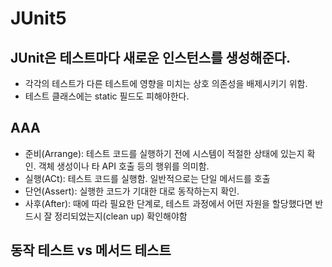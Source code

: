 # JUnit5

## JUnit은 테스트마다 새로운 인스턴스를 생성해준다.
- 각각의 테스트가 다른 테스트에 영향을 미치는 상호 의존성을 배제시키기 위함.
- 테스트 클래스에는 static 필드도 피해야한다.

## AAA
- 준비(Arrange): 테스트 코드를 실행하기 전에 시스템이 적절한 상태에 있는지 확인. 객체 생성이나 타 API 호출 등의 행위를 의미함.
- 실행(ACt): 테스트 코드를 실행함. 일반적으로는 단일 메서드를 호출
- 단언(Assert): 실행한 코드가 기대한 대로 동작하는지 확인.
- 사후(After): 때에 따라 필요한 단계로, 테스트 과정에서 어떤 자원을 할당했다면 반드시 잘 정리되었는지(clean up) 확인해야함

## 동작 테스트 vs 메서드 테스트
